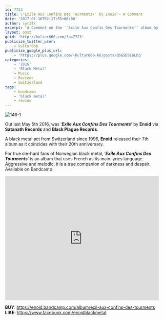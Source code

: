 ```yaml
---
id: 7723
title: \'Exile Aux Confins Des Tourments\' by Enoid - A Comment
date: '2017-01-16T02:17:55+00:00'
author: syr3fx
excerpt: 'A Comment on the ''Exile Aux Confis Des Tourments'' album by Enoid (2016).'
layout: post
guid: 'http://kultur666.com/?p=7723'
publicize_twitter_user:
    - kultur666
publicize_google_plus_url:
    - 'https://plus.google.com/+Kultur666-k6/posts/BSGSE9i6LDq'
categories:
    - '2016'
    - 'Black Metal'
    - Music
    - Reviews
    - Switzerland
tags:
    - bandcamp
    - 'black metal'
    - review
---
```


![146-1](http://localhost:8080/wp-content/uploads/2017/01/146-1.jpg)

Out last May 5th 2016, was ‘***Exile Aux Confins Des Tourments***‘ by **Enoid** via **Satanath Records** and **Black Plague Records**.

A black metal act from Switzerland since 1996, **Enoid** released their 7th album as it coincides with their 20th anniversary.

For true die-hard fans of Norwegian black metal, ‘***Exile Aux Confins Des Tourments***‘ is an album that uses French as its main lyrics language. Aggressive and melodic, it is a true companion of darkness and despair. Available on Bandcamp.

<iframe style="border: 0; width: 100%; height: 406px;" src="https://bandcamp.com/EmbeddedPlayer/album=374313387/size=large/bgcol=333333/linkcol=e99708/tracklist=false/transparent=true/" seamless></iframe>

**BUY**: <https://enoid.bandcamp.com/album/exil-aux-confins-des-tourments>
**LIKE**: <https://www.facebook.com/enoidblackmetal>